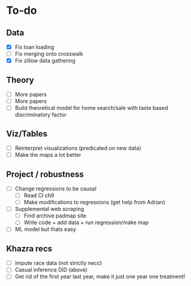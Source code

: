 # To-do

## Data

- [x] Fix loan loading
- [ ] Fix merging onto crosswalk
- [x] Fix zillow data gathering

## Theory

- [ ] More papers
- [ ] More papers
- [ ] Build theoretical model for home search/sale with taste based discriminatory factor

## Viz/Tables

- [ ] Reinterpret visualizations (predicated on new data)
- [ ] Make the maps a lot better

## Project / robustness

- [ ] Change regressions to be causal
  - [ ] Read CI ch9
  - [ ] Make modifications to regressions (get help from Adrian)
- [ ] Supplemental web scraping
  - [ ] Find archive padmap site
  - [ ] Write code + add data + run regression/make map
- [ ] ML model but thats easy

## Khazra recs

- [ ] Impute race data (not strictly necc)
- [ ] Casual inference DiD (above)
- [ ] Get rid of the first year last year, make it just one year one treatment!